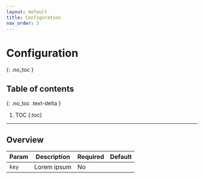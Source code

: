 ```yaml
---
layout: default
title: Configuration
nav_order: 3
---
```


# Configuration
{: .no_toc }


## Table of contents
{: .no_toc .text-delta }

1. TOC
{:toc}

---

## Overview

| Param              | Description                                                                   | Required | Default |
| ------------------ | ----------------------------------------------------------------------------- | -------- | ------- |
| `key`            | Lorem ipsum                         | No       |         |

